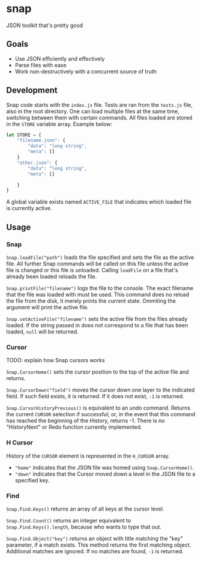 # snap
JSON toolkit that's pretty good

## Goals
- Use JSON efficiently and effectively
- Parse files with ease
- Work non-destructively with a concurrent source of truth



## Development
Snap code starts with the `index.js` file. Tests are ran from the `tests.js` file, also in the root directory. One can load multiple files at the same time, switching between them with certain commands. All files loaded are stored in the `STORE` variable array. Example below:

```javascript
let STORE = {
    "filename.json": {
        "data": "long string",
        "meta": []
    }
    "other.json": {
        "data": "long string",
        "meta": []

    }
}
```
A global variable exists named `ACTIVE_FILE` that indicates which loaded file is currently active.

## Usage

### Snap
`Snap.loadFile("path")` loads the file specified and sets the file as the active file. All further Snap commands will be called on this file unless the active file is changed or this file is unloaded. Calling `loadFile` on a file that's already been loaded reloads the file.

`Snap.printFile("filename")` logs the file to the console. The exact filename that the file was loaded with must be used. This command does no reload the file from  the disk, it merely prints the current state. Ommiting the argument will print the active file.

`Snap.setActiveFile("filename")` sets the active file from the files already loaded. If the string passed in does not correspond to a file that has been loaded, `null` will be returned.

### Cursor
TODO: explain how Snap cursors works

`Snap.CursorHome()` sets the cursor position to the top of the active file and returns.

`Snap.CursorDown("field")`	moves the cursor down one layer to the indicated field. If such field exists, it is returned. If it does not exist, `-1` is returned.

`Snap.CursorHistoryPrevious()` is equivalent to an undo command. Returns the current `CURSOR` selection if successful; or, in the event that this command has reached the beginning of the History, returns -1. There is no "HistoryNext" or Redo function currently implemented.


### H Cursor
History of the `CURSOR` element is represented in the `H_CURSOR` array.

- `"home"` indicates that the JSON file was homed using `Snap.CursorHome()`.
- `"down"` indicates that the Cursor moved down a level in the JSON file to a specified key.

### Find
`Snap.Find.Keys()` returns an array of all keys at the cursor level.

`Snap.Find.Count()` returns an integer equivalent to `Snap.Find.Keys().length`, because who wants to type that out.

`Snap.Find.Object("key")` returns an object with title matching the "key" parameter, if a match exists. This method returns the first matching object. Additional matches are ignored. If no matches are found, `-1` is returned.



